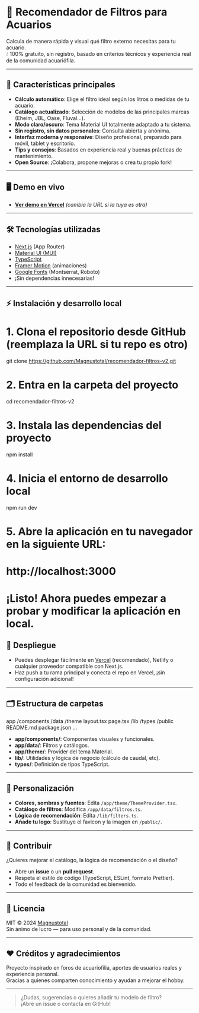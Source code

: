 # 🐠 Recomendador de Filtros para Acuarios

Calcula de manera rápida y visual qué filtro externo necesitas para tu acuario.  
💧 100% gratuito, sin registro, basado en criterios técnicos y experiencia real de la comunidad acuariófila.

---

## 🚀 Características principales

- **Cálculo automático**: Elige el filtro ideal según los litros o medidas de tu acuario.
- **Catálogo actualizado**: Selección de modelos de las principales marcas (Eheim, JBL, Oase, Fluval...).
- **Modo claro/oscuro**: Tema Material UI totalmente adaptado a tu sistema.
- **Sin registro, sin datos personales**: Consulta abierta y anónima.
- **Interfaz moderna y responsive**: Diseño profesional, preparado para móvil, tablet y escritorio.
- **Tips y consejos**: Basados en experiencia real y buenas prácticas de mantenimiento.
- **Open Source**: ¡Colabora, propone mejoras o crea tu propio fork!

---

## 🖥️ Demo en vivo

- **[Ver demo en Vercel](https://turecomendador.vercel.app/)** _(cambia la URL si la tuya es otra)_

---

## 🛠️ Tecnologías utilizadas

- [Next.js](https://nextjs.org/) (App Router)
- [Material UI (MUI)](https://mui.com/)
- [TypeScript](https://www.typescriptlang.org/)
- [Framer Motion](https://www.framer.com/motion/) (animaciones)
- [Google Fonts](https://fonts.google.com/) (Montserrat, Roboto)
- ¡Sin dependencias innecesarias!

---

## ⚡ Instalación y desarrollo local

# 1. Clona el repositorio desde GitHub (reemplaza la URL si tu repo es otro)
git clone https://github.com/Magnustotal/recomendador-filtros-v2.git

# 2. Entra en la carpeta del proyecto
cd recomendador-filtros-v2

# 3. Instala las dependencias del proyecto
npm install

# 4. Inicia el entorno de desarrollo local
npm run dev

# 5. Abre la aplicación en tu navegador en la siguiente URL:
# http://localhost:3000

# ¡Listo! Ahora puedes empezar a probar y modificar la aplicación en local.


## 🚢 Despliegue

- Puedes desplegar fácilmente en [Vercel](https://vercel.com/) (recomendado), Netlify o cualquier proveedor compatible con Next.js.
- Haz push a tu rama principal y conecta el repo en Vercel, ¡sin configuración adicional!

---

## 🗂️ Estructura de carpetas

app
/components
/data
/theme
layout.tsx
page.tsx
/lib
/types
/public
README.md
package.json
...


- **app/components/**: Componentes visuales y funcionales.
- **app/data/**: Filtros y catálogos.
- **app/theme/**: Provider del tema Material.
- **lib/**: Utilidades y lógica de negocio (cálculo de caudal, etc).
- **types/**: Definición de tipos TypeScript.

---

## 🎨 Personalización

- **Colores, sombras y fuentes**: Edita `/app/theme/ThemeProvider.tsx`.
- **Catálogo de filtros**: Modifica `/app/data/filtros.ts`.
- **Lógica de recomendación**: Edita `/lib/filters.ts`.
- **Añade tu logo**: Sustituye el favicon y la imagen en `/public/`.

---

## 🤝 Contribuir

¿Quieres mejorar el catálogo, la lógica de recomendación o el diseño?
- Abre un **issue** o un **pull request**.
- Respeta el estilo de código (TypeScript, ESLint, formato Prettier).
- Todo el feedback de la comunidad es bienvenido.

---

## 📃 Licencia

MIT © 2024 [Magnustotal](https://github.com/Magnustotal)  
Sin ánimo de lucro — para uso personal y de la comunidad.

---

## ❤️ Créditos y agradecimientos

Proyecto inspirado en foros de acuariofilia, aportes de usuarios reales y experiencia personal.  
Gracias a quienes comparten conocimiento y ayudan a mejorar el hobby.

---

> ¿Dudas, sugerencias o quieres añadir tu modelo de filtro?  
> ¡Abre un issue o contacta en GitHub!
